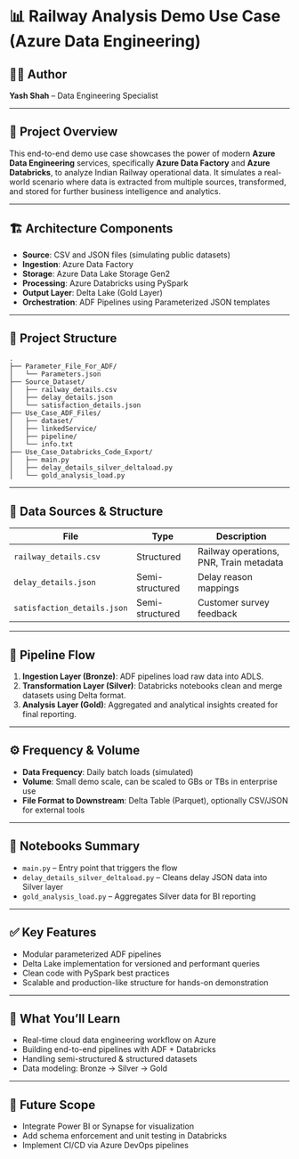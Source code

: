 
# 📊 Railway Analysis Demo Use Case (Azure Data Engineering)

## 👨‍💻 Author
**Yash Shah** – Data Engineering Specialist

---

## 📁 Project Overview

This end-to-end demo use case showcases the power of modern **Azure Data Engineering** services, specifically **Azure Data Factory** and **Azure Databricks**, to analyze Indian Railway operational data. It simulates a real-world scenario where data is extracted from multiple sources, transformed, and stored for further business intelligence and analytics.

---

## 🏗️ Architecture Components

- **Source**: CSV and JSON files (simulating public datasets)
- **Ingestion**: Azure Data Factory
- **Storage**: Azure Data Lake Storage Gen2
- **Processing**: Azure Databricks using PySpark
- **Output Layer**: Delta Lake (Gold Layer)
- **Orchestration**: ADF Pipelines using Parameterized JSON templates

---

## 📂 Project Structure

```
.
├── Parameter_File_For_ADF/
│   └── Parameters.json
├── Source_Dataset/
│   ├── railway_details.csv
│   ├── delay_details.json
│   └── satisfaction_details.json
├── Use_Case_ADF_Files/
│   ├── dataset/
│   ├── linkedService/
│   ├── pipeline/
│   └── info.txt
├── Use_Case_Databricks_Code_Export/
│   ├── main.py
│   ├── delay_details_silver_deltaload.py
│   └── gold_analysis_load.py
```

---

## 🔗 Data Sources & Structure

| File | Type | Description |
|------|------|-------------|
| `railway_details.csv` | Structured | Railway operations, PNR, Train metadata |
| `delay_details.json` | Semi-structured | Delay reason mappings |
| `satisfaction_details.json` | Semi-structured | Customer survey feedback |

---

## 🔄 Pipeline Flow

1. **Ingestion Layer (Bronze)**: ADF pipelines load raw data into ADLS.
2. **Transformation Layer (Silver)**: Databricks notebooks clean and merge datasets using Delta format.
3. **Analysis Layer (Gold)**: Aggregated and analytical insights created for final reporting.

---

## ⚙️ Frequency & Volume

- **Data Frequency**: Daily batch loads (simulated)
- **Volume**: Small demo scale, can be scaled to GBs or TBs in enterprise use
- **File Format to Downstream**: Delta Table (Parquet), optionally CSV/JSON for external tools

---

## 🧪 Notebooks Summary

- `main.py` – Entry point that triggers the flow
- `delay_details_silver_deltaload.py` – Cleans delay JSON data into Silver layer
- `gold_analysis_load.py` – Aggregates Silver data for BI reporting

---

## ✅ Key Features

- Modular parameterized ADF pipelines
- Delta Lake implementation for versioned and performant queries
- Clean code with PySpark best practices
- Scalable and production-like structure for hands-on demonstration

---

## 🧠 What You’ll Learn

- Real-time cloud data engineering workflow on Azure
- Building end-to-end pipelines with ADF + Databricks
- Handling semi-structured & structured datasets
- Data modeling: Bronze → Silver → Gold

---

## 📌 Future Scope

- Integrate Power BI or Synapse for visualization
- Add schema enforcement and unit testing in Databricks
- Implement CI/CD via Azure DevOps pipelines
